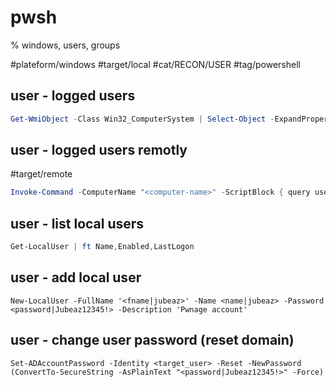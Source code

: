 
# pwsh
% windows, users, groups

#plateform/windows #target/local #cat/RECON/USER #tag/powershell 

## user - logged users 
```powershell
Get-WmiObject -Class Win32_ComputerSystem | Select-Object -ExpandProperty UserName
```

## user - logged users remotly
#target/remote
```powershell
Invoke-Command -ComputerName "<computer-name>" -ScriptBlock { query user }
```

## user - list local users
```powershell
Get-LocalUser | ft Name,Enabled,LastLogon
```

## user - add local user
```
New-LocalUser -FullName '<fname|jubeaz>' -Name <name|jubeaz> -Password <password|Jubeaz12345!> ‑Description 'Pwnage account'  
```



## user - change user password (reset domain)
```
Set-ADAccountPassword -Identity <target_user> -Reset -NewPassword (ConvertTo-SecureString -AsPlainText "<password|Jubeaz12345!>" -Force)
```
